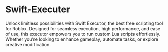 # Swift-Executer
Unlock limitless possibilities with Swift Executor, the best free scripting tool for Roblox. Designed for seamless execution, high performance, and ease of use, this executor empowers you to run custom Lua scripts effortlessly. Whether you’re looking to enhance gameplay, automate tasks, or explore creative modification.
